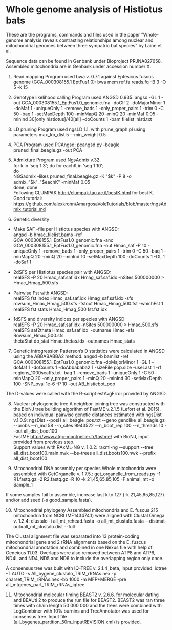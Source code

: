 # Whole genome analysis of Histiotus bats
These are the programs, commands and files used in the paper "Whole-genome analysis reveals contrasting relationships among nuclear and mitochondrial genomes between three sympatric bat species" by Laine et al.

Sequence data can be found in Genbank under Bioproject PRJNA827658.  
Assembled mitochondria are in Genbank under accession number X.

1. Read mapping
Program used bwa v. 0.7.1 against Eptesicus fuscus genome (GCA_000308155.1 EptFus1.0): bwa mem ref.fa reads.fq -B 3 -O 5 -k 15

2. Genotype likelihood calling
Program used ANGSD 0.935: angsd -GL 1 -out GCA_000308155.1_EptFus1.0_genomic.fna -doGlf 2 -doMajorMinor 1 -doMaf 1 -uniqueOnly 1 -remove_bads 1 -only_proper_pairs 1 -trim 0 -C 50 -baq 1 -setMaxDepth 100 -minMapQ 20 -minQ 20 -minMaf 0.05 -minInd 30[only histiotus]/40[all] -doCounts 1 -bam filelist_histi.txt

3. LD pruning
Program used ngsLD 1.1. with prune_graph.pl using parameters max_kb_dist 5 --min_weight 0.5.

4. PCA
Program used PCAngsd: pcangsd.py -beagle pruned_final.beagle.gz -out PCA

5. Admixture
Program used NgsAdmix v.32:  
for k in 'seq 1 3'; do for eachK in 'seq 1 10';  
do  
NGSadmix -likes pruned_final.beagle.gz -K "$k" -P 8 -o admix_"$k"_"$eachK" -minMaf 0.05  
done; done  
Following CLUMPAK http://clumpak.tau.ac.il/bestK.html for best K.  
Good tutorial: https://github.com/alexkrohn/AmargosaVoleTutorials/blob/master/ngsAdmix_tutorial.md

6. Genetic diversity
- Make SAF -file per Histiotus species with ANGSD:  
angsd -b hmac_filelist.bams -ref GCA_000308155.1_EptFus1.0_genomic.fna -anc GCA_000308155.1_EptFus1.0_genomic.fna -out Hmac_saf -P 10 -uniqueOnly 1 -remove_bads 1 -only_proper_pairs 1 -trim 0 -C 50 -baq 1 -minMapQ 20 -minQ 20 -minInd 10 -setMaxDepth 100 -doCounts 1 -GL 1 -doSaf 1

- 2dSFS per Histiotus species pair with ANGSD:  
realSFS -P 20 Hmac_saf.saf.idx Hmag_saf.saf.idx -nSites 500000000 > Hmac_Hmag_500.sfs

- Pairwise Fst with ANGSD:  
realSFS fst index Hmac_saf.saf.idx Hmag_saf.saf.idx -sfs rowsum_Hmac_Hmag_500.sfs -fstout Hmac_Hmag_500.fst -whichFst 1  
realSFS fst stats Hmac_Hmag_500.fst.fst.idx

- 1dSFS and diversity indices per species with ANGSD:  
realSFS -P 20 Hmac_saf.saf.idx -nSites 500000000 > Hmac_500.sfs  
realSFS saf2theta Hmac_saf.saf.idx  -outname Hmac -sfs Rowsum_Hmac_500.sfs  
thetaStat do_stat Hmac.thetas.idx -outnames Hmac_stats  

7. Genetic introgression
Patterson’s D statistics were calculated in ANGSD using the ABBABABBA2 method: angsd -b bamlist -ref GCA_000308155.1_EptFus1.0_genomic.fna -doMajorMinor 1 -GL 1 -doMaf 1 -doCounts 1 -doAbbababa2 1 -sizeFile pop.size -useLast 1 -rf regions_1000scaffs.txt -baq 1 -remove_bads 1 -uniqueOnly 1 -C 50 -minMapQ 20 -only_proper_pairs 1 -minQ 20 -minInd 30 -setMaxDepth 100 -SNP_pval 1e-6 -P 10 -out AB_histiebot_pop

The D-values were called with the R-script estAvgError provided by ANGSD.  

8. Nuclear phylogenetic tree
A neighbor-joining tree was constructed with the BioNJ tree building algorithm of FastME v.2.1.5 (Lefort et al. 2015), based on individual pairwise genetic distances estimated with ngsDist v.1.0.9: ngsDist --posH all_beagle_pos.txt --geno genolike_all.beagle.gz --probs --n_ind 58 --n_sites 9943522 --n_boot_rep 100 --n_threads 10 --out all_dist_boot100  
FastME http://www.atgc-montpellier.fr/fastme/ with BioNJ, input provided from previous step.  
Support values with RAxML-NG v. 1.0.2: raxml-ng --support --tree all_dist_boot100.main.nwk --bs-trees all_dist.boots100.nwk --prefix all_dist_boot100

9. Mitochondrial DNA assembly per species
Whole mitochondria were assembled with GetOrganelle v. 1.7.5.: get_organelle_from_reads.py -1 R1.fastq.gz -2 R2.fastq.gz -R 10 -k 21,45,65,85,105 -F animal_mt -o Sample_1  

If some samples fail to assemble, increase last k to 127 (-k 21,45,65,85,127) and/or add seed (-s good_sample.fasta).

10. Mitochondrial phylogeny
Assembled mitochondria and E. fuscus 215 mitochondria from NCBI (MF143474.1) were aligned with Clustal Omega v. 1.2.4: clustalo -i all_mt_rehead.fasta -o all_mt_clustalo.fasta --distmat-out=all_mt_clustalo.dist --full

The Clustal alignment file was separated into 13 protein-coding mitochondrial gene and 2 rRNA alignments based on the E. fuscus mitochondrial annotation and combined in one Nexus file with help of Geneious 11.03. Overlaps were also removed between ATP8 and ATP6, ND4L and ND4, ND5 and ND6 to include the overlapping region only once.

A consensus tree was built with IQ-TREE v. 2.1.4_beta, input provided: iqtree -T AUTO -s All_bygene_clustalo_TRIM_rRNAs.nex -p charset_TRIM_rRNAs.nex -bb 1000 -m MFP+MERGE -pre all_mtgenes_part_TRIM_rRNAs_iqtree

11. Mitochondrial molecular timing
BEAST2 v. 2.6.6. for molecular dating and BEAUti 2 to produce the run file for BEAST2. BEAST2 was ran three times with chain length 50 000 000 and the trees were combined with LogCombiner with 10% burnins and TreeAnnotator was used for consensus tree. Input file (all_bygenes_partition_50m_inputREVISION.xml) is provided. 
